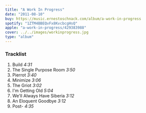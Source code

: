 ```yaml
---
title: "A Work In Progress"
date: "2011-08-10"
buy: https://music.ernestoschnack.com/album/a-work-in-progress
spotify: "1ZTM4BBEQvFx8KvcbcgHsQ"
apple: "a-work-in-progress/429383988"
cover: ../../images/workinprogress.jpg
type: "album"
---
```


### Tracklist

1. Build _4:31_
2. The Single Purpose Room _3:50_
3. Pierrot _3:40_
4. Minimize _3:06_
5. The Griot _3:02_
6. I'm Getting Old _5:04_
7. We'll Always Have Siberia _3:12_
8. An Eloquent Goodbye _3:12_
9. Post- _4:35_
